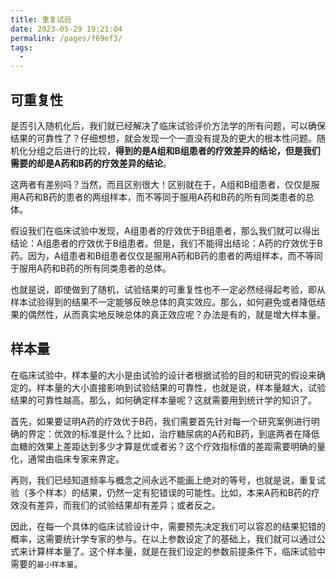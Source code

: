 ```yaml
---
title: 重复试验
date: 2023-05-29 19:21:04
permalink: /pages/f69ef3/
tags:
  - 
---
```


## 可重复性
是否引入随机化后，我们就已经解决了临床试验评价方法学的所有问题，可以确保结果的可靠性了？仔细想想，就会发现一个一直没有提及的更大的根本性问题。随机化分组之后进行的比较，**得到的是A组和B组患者的疗效差异的结论，但是我们需要的却是A药和B药的疗效差异的结论**。

这两者有差别吗？当然，而且区别很大！区别就在于，A组和B组患者，仅仅是服用A药和B药的患者的两组样本，而不等同于服用A药和B药的所有同类患者的总体。

假设我们在临床试验中发现，A组患者的疗效优于B组患者，那么我们就可以得出结论：A组患者的疗效优于B组患者。但是，我们不能得出结论：A药的疗效优于B药。因为，A组患者和B组患者仅仅是服用A药和B药的患者的两组样本，而不等同于服用A药和B药的所有同类患者的总体。

也就是说，即使做到了随机，试验结果的可重复性也不一定必然经得起考验，即从样本试验得到的结果不一定能够反映总体的真实效应。那么，如何避免或者降低结果的偶然性，从而真实地反映总体的真正效应呢？办法是有的，就是增大样本量。

## 样本量
在临床试验中，样本量的大小是由试验的设计者根据试验的目的和研究的假设来确定的。样本量的大小直接影响到试验结果的可靠性，也就是说，样本量越大，试验结果的可靠性越高。那么，如何确定样本量呢？这就需要用到统计学的知识了。

首先，如果要证明A药的疗效优于B药，我们需要首先针对每一个研究案例进行明确的界定：优效的标准是什么？比如，治疗糖尿病的A药和B药，到底两者在降低血糖的效果上差距达到多少才算是优或者劣？这个疗效指标值的差距需要明确的量化，通常由临床专家来界定。

再则，我们已经知道频率与概念之间永远不能画上绝对的等号，也就是说，重复试验（多个样本）的结果，仍然一定有犯错误的可能性。比如，本来A药和B药的疗效没有差异，而我们的试验结果却有差异；或者反之。

因此，在每一个具体的临床试验设计中，需要预先决定我们可以容忍的结果犯错的概率，这需要统计学专家的参与。在以上参数设定了的基础上，我们就可以通过公式来计算样本量了。这个样本量，就是在我们设定的参数前提条件下，临床试验中需要的```最小样本量```。